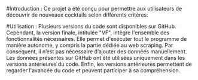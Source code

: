 #Introduction : Ce projet a été conçu pour permettre aux utilisateurs de découvrir de nouveaux cocktails selon différents critères.

#Utilisation : Plusieurs versions du code sont disponibles sur GitHub. Cependant, la version finale, intitulée "VF", intègre l'ensemble des fonctionnalités nécessaires. Elle permet d'exécuter tout le programme de manière autonome, y compris la partie dédiée au web scraping. Par conséquent, il n’est pas nécessaire d’ajouter des données manuellement. Les données présentes sur GitHub ont été utilisées uniquement dans les versions antérieures du code. Enfin, les versions antérieures permettent de regarder l'avancée du code et peuvent participer à sa compréhension.
